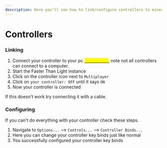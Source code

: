 ```yaml
---
description: Here you'll see how to link/configure controllers to minecraft
---
```


# Controllers

### Linking

1. Connect your controller to your pc <mark style="color:yellow;"></mark> [<mark style="color:yellow;">instructions</mark>](https://www.howtogeek.com/404325/how-to-connect-any-console-game-controller-to-a-windows-pc-or-mac/), note not all controllers can connect to a computer.
2. Start the Faster Than Light instance
3. Click on the controller icon next to `Multiplayer`
4. Click on `your controller: OFF` until it says `ON`
5. Now your controller is connected

If this doesn't work try connecting it with a cable.

### Configuring

If you can't do everything with your controller check these steps.

1. Navigate to `Options...` --> `Controls...` --> `Controller Binds...`
2. Here you can change your controller key binds just like normal
3. You successfully configured your controller key binds
